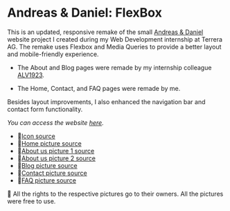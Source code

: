 # Andreas & Daniel: FlexBox

This is an updated, responsive remake of the small [Andreas & Daniel](https://github.com/Ciocolici/Andreas-And-Daniel) website project I created during my Web Development internship at Terrera AG. The remake uses Flexbox and Media Queries to provide a better layout and mobile-friendly experience.

 - The About and Blog pages were remade by my internship colleague [ALV1923](https://github.com/ALV1923).

 - The Home, Contact, and FAQ pages were remade by me.

Besides layout improvements, I also enhanced the navigation bar and contact form functionality.

*You can access the website [here](https://ciocolici.github.io/Andreas-And-Daniel-FlexBox/).*


- 🎨[Icon source](https://pngtree.com/freepng/programmers-code-the-website-from-the-command-line-flat-vector-illustration_4157702.html)
- 🎨[Home picture source](https://pngtree.com/freepng/programmers-code-the-website-from-the-command-line-flat-vector-illustration_4157702.html)
- 🎨[About us picture 1 source](https://pngtree.com/freepng/programmer-coding-on-laptop_14121050.html)
- 🎨[About us picture 2 source](https://pngtree.com/freepng/young-programmer-writing-program-code_14120242.html)
- 🎨[Blog picture source](https://favpng.com/png_view/programmer-data-programmer-computer-program-png/FdYZztKd)
- 🎨[Contact picture source](https://favpng.com/png_view/computer-programmer-cliparts-programmer-computer-programming-source-code-clip-art-png/mtTr0LRk)
- 🎨[FAQ picture source](https://www.klipartz.com/en/sticker-png-gtiop)
  

📄 All the rights to the respective pictures go to their owners. All the pictures were free to use.

